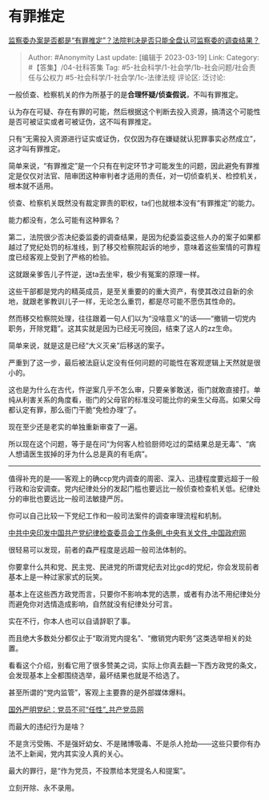 # 有罪推定
[监察委办案是否都是“有罪推定”？法院判决是否只能全盘认可监察委的调查结果？](https://www.zhihu.com/question/541669298/answer/2943290994)

> Author: #Anonymity
> Last update: [编辑于 2023-03-19]
> Link:
> Category: #【答集】/04-社科答集
> Tag: #5-社会科学/1-社会学/1b-社会问题/社会责任与公权力 #5-社会科学/1-社会学/1c-法律法规
> 评论区:
> 泛讨论:

一般侦查、检察机关的作为所基于的是**合理怀疑/侦查假说**，不叫有罪推定。

认为存在可疑、存在有罪的可能，然后根据这个判断去投入资源，搞清这个可能性是否可被证实或者可被证伪，这不叫有罪推定。

只有“无需投入资源进行证实或证伪，仅仅因为存在嫌疑就认犯罪事实必然成立”，这才叫有罪推定。

简单来说，“有罪推定”是一个只有在判定环节才可能发生的问题，因此避免有罪推定是仅仅对法官、陪审团这种审判者才适用的责任，对一切侦查机关、检控机关，根本就不适用。

侦查、检察机关既然没有裁定罪责的职权，ta们也就根本没有“有罪推定”的能力。

能力都没有，怎么可能有这种罪名？

第二，法院很少否决纪委监委的调查结果，是因为纪委监委这些人办的案子如果都越过了党纪处罚的标准线，到了移交检察院起诉的地步，意味着这些案情的可靠程度已经客观上受到了严格的检验。

这就跟亲爹告儿子忤逆，送ta去坐牢，极少有冤案的原理一样。

这些干部都是党内的精英成员，是至关重要的的重大资产，有使其改过自新的余地，就跟老爹教训儿子一样，无论怎么重罚，都是尽可能不愿伤其性命的。

然而移交检察院处理，往往跟着一句人们以为“没啥意义”的话——“撤销一切党内职务，开除党籍”。这其实就是因为已经无可挽回，结束了这人的zz生命。

简单来说，就是这是已经“大义灭亲”后移送的案子。

严重到了这一步，最后被法庭认定没有任何问题的可能性在客观逻辑上天然就是很小的。

这也是为什么在古代，忤逆案几乎不怎么审，只要亲爹敢送，衙门就敢直接打。单纯从利害关系的角度看，衙门的父母官的标准没可能比你的亲生父母高。如果父母都认定有罪，那么衙门干脆“免检办理”了。

现在至少还是老实的单独重新审查了一遍。

所以现在这个问题，等于是在问“为何客人检验厨师吃过的菜结果总是无毒”、“病人想请医生拔掉的牙为什么总是真的有毛病”。

---

值得补充的是——客观上的确ccp党内调查的周密、深入、迅捷程度要远超于一般行政和治安调查。党内纪律处分的发起门槛也要远比一般侦查检查机关低。纪律处分的审批也要远比一般司法敏捷严厉。

你可以自己比较一下党纪工作和一般司法案件的调查审理流程和机制。

[中共中央印发中国共产党纪律检查委员会工作条例_中央有关文件_中国政府网​](https://link.zhihu.com/?target=http%3A//www.gov.cn/zhengce/2022-01/04/content_5666380.htm)

很轻易可以发现，前者的森严程度是远超一般司法体制的。

你要拿什么共和党、民主党、民进党的所谓党纪去对比gcd的党纪，你会发现前者基本上是一种过家家式的玩笑。

基本上在这些西方政党而言，只要你不影响本党的选票，或者有办法不用纪律处分而避免你对选情造成影响，自然就没有纪律处分可言。

实在不行，你本人也可以自请辞职了事。

而且绝大多数处分都仅止于“取消党内提名”、“撤销党内职务”这类选举相关的处置。

看看这个介绍，别看它用了很多赞美之词，实际上你真去翻一下西方政党的条文，会发现基本上全都围绕选举，最坏结果也就是不给选了。

甚至所谓的“党内监管”，客观上主要靠的是外部媒体爆料。

[国外严明党纪：党员不可“任性”_共产党员网​](https://link.zhihu.com/?target=https%3A//news.12371.cn/2016/06/02/ARTI1464814164247933.shtml)

而最大的违纪行为是啥？

不是贪污受贿、不是强奸幼女、不是赌博吸毒、不是杀人抢劫——这些只要你有办法不上新闻，党内其实没人真的关心。

最大的罪行，是“作为党员，不投票给本党提名人和提案”。

立刻开除、永不录用。
